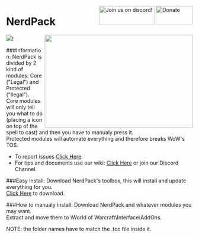 <a href="http://goo.gl/yrctPO"><img src="http://nerdpackaddon.site/MTS/paypal.png" alt="Donate" width="100" height="50" align = "right" /></a>
<a href="https://discordapp.com/invite/XtSZbjM"><img src="http://i.imgur.com/fzomMAr.png" alt="Join us on discord!" width="150" height="50" align = "right" /></a>
<p align = "center"><h1>NerdPack</h1></p>

![](http://nerdpackaddon.site/MTS/NeP_Show.jpg)!
<img src="http://nerdpackaddon.site/MTS/NeP_Logo.png" width="400" height="250" align = "right" /></a>  

###Information:
NerdPack is divided by 2 kind of modules: Core ("Legal") and Protected ("Ilegal").  
Core modules will only tell you what to do (placing a icon on top of the spell to cast) and then you have to manualy press it.  
Protected modules will automate everything and therefore breaks WoW's TOS.  
* To report issues [Click Here](https://github.com/MrTheSoulz/NerdPack/issues).
* For tips and documents use our wiki: [Click Here](https://github.com/MrTheSoulz/NerdPack/wiki) or join our Discord Channel.

###Easy install:
Download NerdPack's toolbox, this will install and update everything for you.  
[Click Here](http://http://nerdpackaddon.site/MTS/NerdPack_ToolBox.zip) to download.

###How to manualy install:
Download NerdPack and whatever modules you may want.  
Extract and move them to \World of Warcraft\Interface\AddOns\.

NOTE: the folder names have to match the .toc file inside it.
